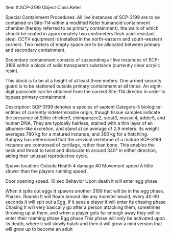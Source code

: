 Item #:SCP-3199
Object Class:Keter

Special Containment Procedures: All live instances of SCP-3199 are to be contained on Site-114 within a modified Keter humanoid containment chamber (hereby referred to as primary containment), the walls of which should be coated in approximately two centimeters thick acid-resistant steel. CCTV equipment is installed in the north-eastern and south-western corners. Two meters of empty space are to be allocated between primary and secondary containment.

Secondary containment consists of suspending all live instances of SCP-3199 within a block of solid transparent substance (currently clear acrylic resin).

This block is to be at a height of at least three meters. One armed security guard is to be stationed outside primary containment at all times. An eight-digit passcode can be obtained from the current Site-114 director in order to bypass primary containment.

Description: SCP-3199 denotes a species of sapient Category-5 biological entities of currently indeterminable origin, though tissue samples indicate the presence of Silkie chicken1, chimpanzee2, stoat3, mussel4, adder5, and human DNA. They are typically hairless, stained with a thin layer of an albumen-like excretion, and stand at an average of 2.9 meters. Its weight averages 780 kg for a matured instance, and 360 kg for a hatchling. Autopsy has determined that the cervical vertebrae of a mature SCP-3199 instance are composed of cartilage, rather than bone. This enables the neck and throat to twist and dislocate to around 340° in either direction, aiding their unusual reproductive cycle.

Spawn location:
Outside
Health
4
damage
40
Movement speed
A little slower than the players running speed

Door opening speed.
10 sec
Behavior
Upon death it will enter egg phase

When it spits out eggs it spawns another 3199 that will be in the egg phase.
Phases.
Roamin
It will Roam around like any monster would, every 40-60 seconds it will spit out a Egg, if it sees a player it will enter its chasing phase
Chasing
It will very basically go after a person attacking them, sometimes throwing up at them, and when a player gets far enough away they will re enter their roaming phase
Egg phase
This phase will only be activated upon its death, where it will slowly hatch and then it will grow a mini version that will grow up to become an adult